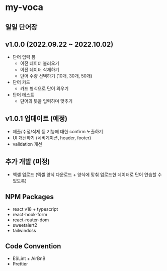 # my-voca

## 일일 단어장

## v1.0.0 (2022.09.22 ~ 2022.10.02)

-   단어 입력 폼
    -   이전 데이터 불러오기
    -   이전 데이터 삭제하기
    -   단어 수량 선택하기 (10개, 30개, 50개)
-   단어 카드
    -   카드 형식으로 단어 외우기
-   단어 테스트
    -   단어의 뜻을 입력하며 맞추기

## v1.0.1 업데이트 (예정)

-   제출/수정/삭제 등 기능에 대한 confirm 노출하기
-   UI 개선하기 (네비게이션, header, footer)
-   validation 개선

## 추가 개발 (미정)

-   엑셀 업로드 (엑셀 양식 다운로드 + 양식에 맞춰 업로드한 데이터로 단어 연습할 수 있도록)

## NPM Packages

-   react v18 + typescript
-   react-hook-form
-   react-router-dom
-   sweetalert2
-   tailwindcss

## Code Convention

-   ESLint + AirBnB
-   Prettier
